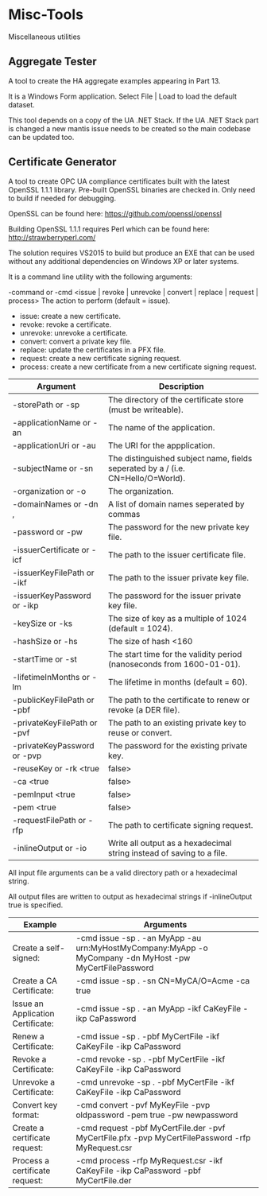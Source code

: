 # Misc-Tools #
Miscellaneous utilities

## Aggregate Tester ##
A tool to create the HA aggregate examples appearing in Part 13.

It is a Windows Form application.
Select File | Load to load the default dataset.

This tool depends on a copy of the UA .NET Stack. If the UA .NET Stack part is changed a new mantis issue needs to be created so the main codebase can be updated too.

## Certificate Generator ##
A tool to create OPC UA compliance certificates built with the latest OpenSSL 1.1.1 library.
Pre-built OpenSSL binaries are checked in. Only need to build if needed for debugging.

OpenSSL can be found here: https://github.com/openssl/openssl

Building OpenSSL 1.1.1 requires Perl which can be found here: http://strawberryperl.com/

The solution requires VS2015 to build but produce an EXE that can be used without any additional dependencies on Windows XP or later systems.

It is a command line utility with the following arguments:

-command or -cmd <issue | revoke | unrevoke | convert | replace | request | process> The action to perform (default = issue).

* issue: create a new certificate.
* revoke: revoke a certificate.
* unrevoke: unrevoke a certificate.
* convert: convert a private key file.
* replace: update the certificates in a PFX file.
* request: create a new certificate signing request.
* process: create a new certificate from a new certificate signing request.

|Argument|Description|
|--------|-----------|
|-storePath or -sp <filepath>|The directory of the certificate store (must be writeable).
|-applicationName or -an <name>|The name of the application.
|-applicationUri or -au <uri>|The URI for the appplication.
|-subjectName or -sn <DN>|The distinguished subject name, fields seperated by a / (i.e. CN=Hello/O=World).
|-organization or -o <name>|The organization.
|-domainNames or -dn <name>,<name>|A list of domain names seperated by commas
|-password or -pw <password>|The password for the new private key file.
|-issuerCertificate or -icf <filepath>|The path to the issuer certificate file.
|-issuerKeyFilePath or -ikf <filepath>|The path to the issuer private key file.
|-issuerKeyPassword or -ikp <password>|The password for the issuer private key file.
|-keySize or -ks <bits>|The size of key as a multiple of 1024 (default = 1024).
|-hashSize or -hs <bits>|The size of hash <160 | 256 | 512> (default = 256).
|-startTime or -st <nanoseconds>|The start time for the validity period (nanoseconds from 1600-01-01).
|-lifetimeInMonths or -lm <months>|The lifetime in months (default = 60).
|-publicKeyFilePath or -pbf <filepath>|The path to the certificate to renew or revoke (a DER file).
|-privateKeyFilePath or -pvf <filepath>|The path to an existing private key to reuse or convert.
|-privateKeyPassword or -pvp <password>|The password for the existing private key.
|-reuseKey or -rk <true | false>|Whether to reuse an existing public key (default = false).
|-ca <true | false>|Whether to create a CA certificate (default = false).
|-pemInput <true | false>|Whether the privateKeyFilePath is in PEM format (default = PFX).
|-pem <true | false>|Whether to output in the PEM format (default = PFX).
|-requestFilePath or -rfp <filepath>|The path to certificate signing request.
|-inlineOutput or -io <filepath>|Write all output as a hexadecimal string instead of saving to a file.

All input file arguments can be a valid directory path or a hexadecimal string.

All output files are written to output as hexadecimal strings if -inlineOutput true is specified.

|Example|Arguments|
|-------|---------|
|Create a self-signed:|-cmd issue -sp . -an MyApp -au urn:MyHostMyCompany:MyApp -o MyCompany -dn MyHost -pw MyCertFilePassword
|Create a CA Certificate:|-cmd issue -sp . -sn CN=MyCA/O=Acme -ca true
|Issue an Application Certificate:|-cmd issue -sp . -an MyApp -ikf CaKeyFile -ikp CaPassword
|Renew a Certificate:|-cmd issue -sp . -pbf MyCertFile -ikf CaKeyFile -ikp CaPassword
|Revoke a Certificate:|-cmd revoke -sp . -pbf MyCertFile -ikf CaKeyFile -ikp CaPassword
|Unrevoke a Certificate:|-cmd unrevoke -sp . -pbf MyCertFile -ikf CaKeyFile -ikp CaPassword
|Convert key format:|-cmd convert -pvf MyKeyFile -pvp oldpassword -pem true -pw newpassword
|Create a certificate request:|-cmd request -pbf MyCertFile.der -pvf MyCertFile.pfx -pvp MyCertFilePassword -rfp MyRequest.csr
|Process a certificate request:|-cmd process -rfp MyRequest.csr -ikf CaKeyFile -ikp CaPassword -pbf MyCertFile.der
